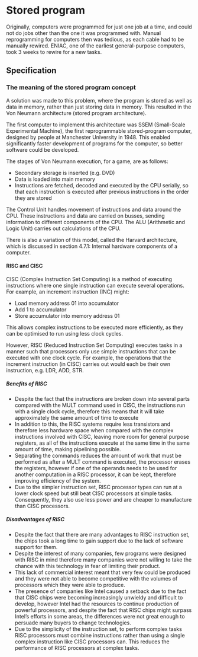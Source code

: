 # Stored program

Originally, computers were programmed for just one job at a time, and could not do jobs other than the one it was programmed with. Manual reprogramming for computers then was tedious, as each cable had to be manually rewired. ENIAC, one of the earliest general-purpose computers, took 3 weeks to rewire for a new tasks. 

## Specification

### The meaning of the stored program concept
A solution was made to this problem, where the program is stored as well as data in memory, rather than just storing data in memory. This resulted in the Von Neumann architecture (stored program architecture).


The first computer to implement this architecture was SSEM (Small-Scale Experimental Machine), the first reprogrammable stored-program computer, designed by people at Manchester University in 1948. This enabled significantly faster development of programs for the computer, so better software could be developed.

The stages of Von Neumann execution, for a game, are as follows:
- Secondary storage is inserted (e.g. DVD)
- Data is loaded into main memory
- Instructions are fetched, decoded and executed by the CPU serially, so that each instruction is executed after previous instructions in the order they are stored


The Control Unit handles movement of instructions and data around the CPU. These instructions and data are carried on busses, sending information to different components of the CPU. The ALU (Arithmetic and Logic Unit) carries out calculations of the CPU.

There is also a variation of this model, called the Harvard architecture, which is discussed in section 4.7.1: Internal hardware components of a computer.

#### RISC and CISC

CISC (Complex Instruction Set Computing) is a method of executing instructions where one single instruction can execute several operations. For example, an increment instruction (INC) might:

- Load memory address 01 into accumulator
- Add 1 to accumulator
- Store accumulator into memory address 01

This allows complex instructions to be executed more efficiently, as they can be optimised to run using less clock cycles.

However, RISC (Reduced Instruction Set Computing) executes tasks in a manner such that processors only use simple instructions that can be executed with one clock cycle. For example, the operations that the increment instruction (in CISC) carries out would each be their own instruction, e.g. LDR, ADD, STR.

##### Benefits of RISC

- Despite the fact that the instructions are broken down into several parts compared with the MULT command used in CISC, the instructions run with a single clock cycle, therefore this means that it will take approximately the same amount of time to execute
- In addition to this, the RISC systems require less transistors and therefore less hardware space when compared with the complex instructions involved with CISC, leaving more room for general purpose registers, as all of the instructions execute at the same time in the same amount of time, making pipelining possible.
- Separating the commands reduces the amount of work that must be performed as after a MULT command is executed, the processor erases the registers, however if one of the operands needs to be used for another computation in a RISC processor, it can be kept, therefore improving efficiency of the system.
- Due to the simpler instruction set, RISC processor types can run at a lower clock speed but still beat CISC processors at simple tasks. Consequently, they also use less power and are cheaper to manufacture than CISC processors.

##### Disadvantages of RISC

- Despite the fact that there are many advantages to RISC instruction set, the chips took a long time to gain support due to the lack of software support for them.
- Despite the interest of many companies, few programs were designed with RISC in mind therefore many companies were not willing to take the chance with this technology in fear of limiting their product.
- This lack of commercial interest meant that very few could be produced and they were not able to become competitive with the volumes of processors which they were able to produce.
- The presence of companies like Intel caused a setback due to the fact that CISC chips were becoming increasingly unwieldy and difficult to develop, however Intel had the resources to continue production of powerful processors, and despite the fact that RISC chips might surpass Intel’s efforts in some areas, the differences were not great enough to persuade many buyers to change technologies.
- Due to the simplicity of the instruction set, to perform complex tasks RISC processors must combine instructions rather than using a single complex instruction like CISC processors can. This reduces the performance of RISC processors at complex tasks.
